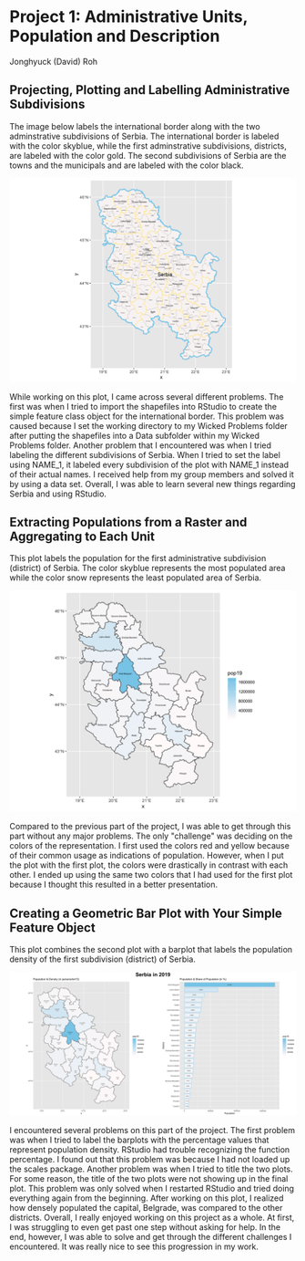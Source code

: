 # Project 1: Administrative Units, Population and Description

Jonghyuck (David) Roh 

## Projecting, Plotting and Labelling Administrative Subdivisions 

The image below labels the international border  along with the two adminstrative subdivisions of Serbia. The international border is labeled with the color skyblue, while the first adminstrative subdivisions, districts, are labeled with the color gold. The second subdivisions of Serbia are the towns and the municipals and are labeled with the color black. 

![](serbia.png) 

While working on this plot, I came across several different problems. The first was when I tried to import the shapefiles into RStudio to create the simple feature class object for the international border. This problem was caused because I set the working directory to my Wicked Problems folder after putting the shapefiles into a Data subfolder within my Wicked Problems folder. Another problem that I encountered was when I tried labeling the different subdivisions of Serbia. When I tried to set the label using NAME_1, it labeled every subdivision of the plot with NAME_1 instead of their actual names. I received help from my group members and solved it by using a data set. Overall, I was able to learn several new things regarding Serbia and using RStudio. 

## Extracting Populations from a Raster and Aggregating to Each Unit

This plot labels the population for the first administrative subdivision (district) of Serbia. The color skyblue represents the most populated area while the color snow represents the least populated area of Serbia. 

![](srb_pop19.png)

Compared to the previous part of the project, I was able to get through this part without any major problems. The only "challenge" was deciding on the colors of the representation. I first used the colors red and yellow because of their common usage as indications of population. However, when I put the plot with the first plot, the colors were drastically in contrast with each other. I ended up using the same two colors that I had used for the first plot because I thought this resulted in a better presentation. 

## Creating a Geometric Bar Plot with Your Simple Feature Object

This plot combines the second plot with a barplot that labels the population density of the first subdivision (district) of Serbia. 

![](Serbia2019.png)

I encountered several problems on this part of the project. The first problem was when I tried to label the barplots with the percentage values that represent population density. RStudio had trouble recognizing the function percentage. I found out that this problem was because I had not loaded up the scales package. Another problem was when I tried to title the two plots. For some reason, the title of the two plots were not showing up in the final plot. This problem was only solved when I restarted RStudio and tried doing everything again from the beginning. After working on this plot, I realized how densely populated the capital, Belgrade, was compared to the other districts. Overall, I really enjoyed working on this project as a whole. At first, I was struggling to even get past one step without asking for help. In the end, however, I was able to solve and get through the different challenges I encountered. It was really nice to see this progression in my work. 
